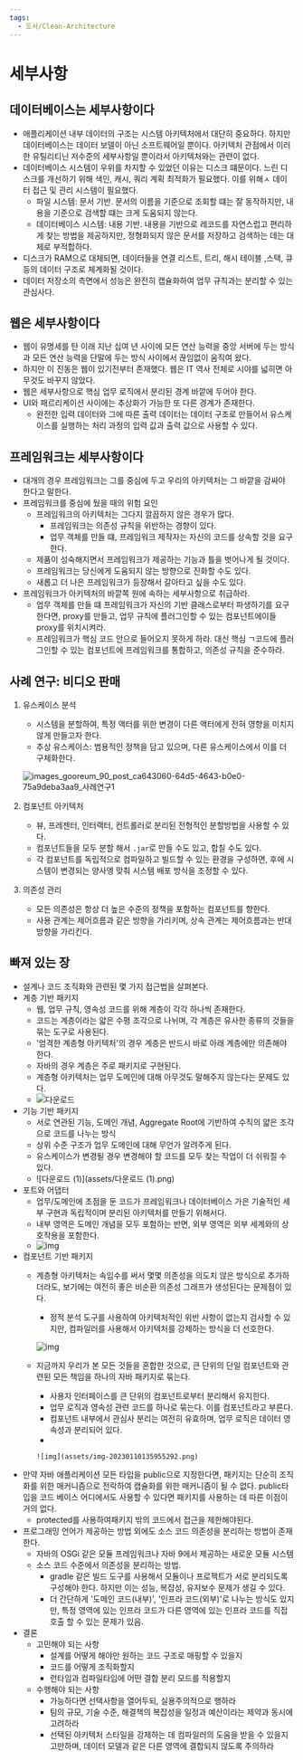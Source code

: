 ```yaml
---
tags:
  - 도서/Clean-Architecture
---
```


# 세부사항

## 데이터베이스는 세부사항이다

* 애플리케이션 내부 데이터의 구조는 시스템 아키텍처에서 대단히 중요하다. 하지만 데이터베이스는 데이터 보델이 아닌 소프트웨어일 뿐이다. 아키텍처 관점에서 이러한 유틸리티닌 저수준의 세부사항일 뿐이라서 아키텍처와는 관련이 없다.
* 데이터베이스 시스템이 우위를 차지할 수 있었던 이유는 디스크 떄문이다. 느린 디스크를 개선하기 위해 색인, 캐시, 쿼리 계획 최적화가 필요했다. 이를 위해ㅅ 데이터 접근 및 관리 시스템이 필요했다.
  * 파일 시스템: 문서 기반. 문서의 이름을 기준으로 조회할 떄는 잘 동작하지만, 내용을 기준으로 검색할 떄는 크게 도움되지 않는다.
  * 데이터베이스 시스템: 내용 기반. 내용을 기반으로 레코드를 자연스럽고 편리하게 찾는 방법을 제공하지만, 정형화되지 않은 문서를 저장하고 검색하는 데는 대체로 부적합하다.
* 디스크가 RAM으로 대체되면, 데이터들을 연결 리스트, 트리, 해시 테이블 ,스택, 큐 등의 데이터 구조로 체계화될 것이다.
* 데이터 저장소의 측면에서 성능은 완전히 캡슐화하여 업무 규칙과는 분리할 수 있는 관심사다.

## 웹은 세부사항이다

* 웹이 유명세를 탄 이래 지난 십여 년 사이에 모든 연산 능력을 중앙 서버에 두는 방식과 모든 연산 능력을 단말에 두는 방식 사이에서 끊임없이 움직여 왔다.
* 하지만 이 진동은 웹이 있기전부터 존재했다. 웹은 IT 역사 전체로 시야를 넓히면 아무것도 바꾸지 않았다.
* 웹은 세부사항으로 핵심 업무 로직에서 분리된 경계 바깥에 두어야 한다.
* UI와 패르리케이션 사이에는 추상화가 가능한 또 다른 경계가 존재한다.
  * 완전한 입력 데이터와 그에 따른 출력 데이터는 데이터 구조로 만들어서 유스케이스를 실행하는 처리 과정의 입력 값과 출력 값으로 사용할 수 있다.

## 프레임워크는 세부사항이다

* 대개의 경우 프레임워크는 그를 중심에 두고 우리의 아키텍처는 그 바깥을 감싸야 한다고 말한다.
* 프레임워크를 중심에 뒀을 때의 위험 요인
  * 프레임워크의 아키텍처는 그다지 깔끔하지 않은 경우가 많다.
    * 프레임워크는 의존성 규칙을 위반하는 경향이 있다.
    * 업무 객체를 만들 떄, 프레임워크 제작자는 자신의 코드를 상속할 것을 요구한다.
  * 제품이 성숙해지면서 프레임워크가 제공하는 기능과 틀을 벗어나게 될 것이다.
  * 프레임워크는 당신에게 도움되지 않는 방향으로 진화할 수도 있다.
  * 새롭고 더 나은 프레임워크가 등장해서 갈아타고 싶을 수도 있다.
* 프레임워크가 아키텍처의 바깥쪽 원에 속하는 세부사항으로 취급하라.
  * 업무 객체를 만들 떄 프레임워크가 자신의 기반 클래스로부터 파생하기를 요구한다면, proxy를 만들고, 업무 규칙에 플러그인할 수 있는 컴포넌트에이들 proxy를 위치시켜라.
  * 프레임워크가 핵심 코드 안으로 들어오지 못하게 하라. 대신 핵심 ㄱ코드에 플러그인할 수 있는 컴포넌트에 프레임워크를 통합하고, 의존성 규칙을 준수하라.

## 사례 연구: 비디오 판매

1.  유스케이스 분석

    * 시스템을 분할하여, 특정 액터를 위한 변경이 다른 액터에게 전혀 영향을 미치지 않게 만들고자 한다.
    * 추상 유스케이스: 범용적인 정책을 담고 있으며, 다른 유스케이스에서 이를 더 구체화한다.

    ![images\_gooreum\_90\_post\_ca643060-64d5-4643-b0e0-75a9deba3aa9\_사례연구1](assets/images\_gooreum\_90\_post\_ca643060-64d5-4643-b0e0-75a9deba3aa9\_사례연구1.png)
2. 컴포넌트 아키텍처
   * 뷰, 프레젠터, 인터랙터, 컨트롤러로 분리된 전형적인 분할방법을 사용할 수 있다.
   * 컴포넌트들을 모두 분할 해서 `.jar`로 만들 수도 있고, 합칠 수도 있다.
   * 각 컴포넌트를 독립적으로 컴파일하고 빌드할 수 있는 환경을 구성하면, 후에 시스템이 변경되는 양사엥 맞춰 시스템 배포 방식을 조정할 수 있다.
3. 의존성 관리
   * 모든 의존성은 항상 더 높은 수준의 정책을 포함하는 컴포넌트를 향한다.
   * 사용 관계는 제어흐름과 같은 방향을 가리키며, 상속 관계는 제어흐름과는 반대 방향을 가리킨다.

## 빠져 있는 장

* 설계나 코드 조직화와 관련된 몇 가지 접근법을 살펴본다.
* 계층 기반 패키지
  * 웹, 업무 규칙, 영속성 코드를 위해 계층이 각각 하나씩 존재한다.
  * 코드는 계층이라는 얇은 수평 조각으로 나뉘며, 각 계층은 유사한 종류의 것들을 묶는 도구로 사용된다.
  * '엄격한 계층형 아키텍처'의 경우 계층은 반드시 바로 아래 계층에만 의존해야 한다.
  * 자바의 경우 계층은 주로 패키지로 구현된다.
  * 계층형 아키텍처는 업무 도메인에 대해 아무것도 말해주지 않는다는 문제도 있다.
  * ![다운로드](assets/다운로드.png)
* 기능 기반 패키지
  * 서로 연관된 기능, 도메인 개념, Aggregate Root에 기반하여 수직의 얇은 조각으로 코드를 나누는 방식
  * 상위 수준 구조가 업무 도메인에 대해 무언가 알려주게 된다.
  * 유스케이스가 변경될 경우 변경해야 할 코드를 모두 찾는 작업이 더 쉬워질 수 있다.
  * !\[다운로드 (1)]\(assets/다운로드 (1).png)
* 포트와 어댑터
  * 업무/도메인에 초점을 둔 코드가 프레임워크나 데이터베이스 가은 기술적인 세부 구현과 독립적이며 분리된 아키텍처를 만들기 위해서다.
  * 내부 영역은 도메인 개념을 모두 포함하는 반면, 외부 영역은 외부 세계와의 상호작용을 포함한다.
  * ![img](assets/img-3325225.png)
* 컴포넌트 기반 패키지
  *   계층형 아키텍처는 속임수를 써서 몇몇 의존성을 의도치 않은 방식으로 추가하더라도, 보기에는 여전히 좋은 비순환 의존성 그래프가 생성된다는 문제점이 있다.

      * 정적 분석 도구를 사용하여 아키텍처적인 위반 사항이 없는지 검사할 수 있지만, 컴파일러를 사용해서 아키텍처를 강제하는 방식을 더 선호한다.

      ![img](<assets/img-20230110135056574 (1).png>)
  *   지금까지 우리가 본 모든 것들을 혼합한 것으로, 큰 단위의 단일 컴포넌트와 관련된 모든 책임을 하나의 자바 패키지로 묶는다.

      * 사용자 인터페이스를 큰 단위의 컴포넌트로부터 분리해서 유지한다.
      * 업무 로직과 영속성 관련 코드를 하나로 묶는다. 이를 컴포넌트라고 부른다.
      * 컴포넌트 내부에서 관심사 분리는 여전히 유효하며, 업무 로직은 데이터 영속성과 분리되어 있다.
      *

      ```
      ![img](assets/img-20230110135955292.png)
      ```
* 만약 자바 애플리케이션 모든 타입을 public으로 지정한다면, 패키지는 단순히 조직화를 위한 매커니즘으로 전락하여 캡슐화를 위한 매커니즘이 될 수 없다. public타입을 코드 베이스 어디에서도 사용할 수 있다면 패키지를 사용하는 데 따른 이점이 거의 없다.
  * protected를 사용하여패키지 밖의 코드에서 접근을 제한해야된다.
* 프로그래밍 언어가 제공하는 방법 외에도 소스 코드 의존성을 분리하는 방법이 존재한다.
  * 자바의 OSGi 같은 모듈 프레임워크나 자바 9에서 제공하는 새로운 모듈 시스템
  * 소스 코드 수준에서 의존성을 분리하는 방법.
    * gradle 같은 빌드 도구를 사용해서 모듈이나 프로젝트가 서로 분리되도록 구성해야 한다. 하지만 이는 성능, 복잡성, 유지보수 문제가 생길 수 있다.
    * 더 간단하게 '도메인 코드(내부)', '인프라 코드(외부)'로 나누는 방식도 있지만, 특정 영역에 있는 인프라 코드가 다른 영역에 있는 인프라 코드를 직접 호출 할 수 있는 문제가 있음.
* 결론
  * 고민해야 되는 사항
    * 설계를 어떻게 해야만 원하는 코드 구조로 매핑할 수 있을지
    * 코드를 어떻게 조직화할지
    * 런타임과 컴파일타임에 어떤 결합 분리 모드를 적용할지
  * 수행해야 되는 사항
    * 가능하다면 선택사항을 열어두되, 실용주의적으로 행하라
    * 팀의 규모, 기술 수준, 해결책의 복잡성을 일정과 예산이라는 제약과 동시에 고려하라
    * 선택된 아키텍처 스타일을 강제하는 데 컴파일러의 도움을 받을 수 있을지 고만하며, 데이터 모델과 같은 다른 영역에 결합되지 않도록 주의하라
